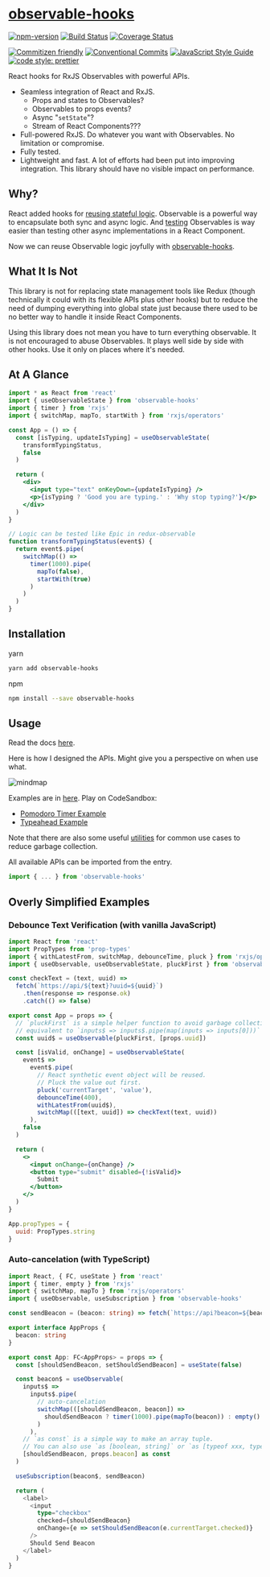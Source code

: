 # [observable-hooks](https://github.com/crimx/observable-hooks)

[![npm-version](https://img.shields.io/npm/v/observable-hooks.svg)](https://www.npmjs.com/package/observable-hooks)
[![Build Status](https://img.shields.io/travis/com/crimx/observable-hooks/master)](https://travis-ci.com/crimx/observable-hooks)
[![Coverage Status](https://img.shields.io/coveralls/github/crimx/observable-hooks/master)](https://coveralls.io/github/crimx/observable-hooks?branch=master)

[![Commitizen friendly](https://img.shields.io/badge/commitizen-friendly-brightgreen.svg?maxAge=2592000)](http://commitizen.github.io/cz-cli/)
[![Conventional Commits](https://img.shields.io/badge/Conventional%20Commits-1.0.0-brightgreen.svg?maxAge=2592000)](https://conventionalcommits.org)
[![JavaScript Style Guide](https://img.shields.io/badge/code_style-standard-brightgreen.svg)](https://standardjs.com)
[![code style: prettier](https://img.shields.io/badge/code_style-prettier-ff69b4.svg?style=flat-square)](https://github.com/prettier/prettier)

React hooks for RxJS Observables with powerful APIs.

- Seamless integration of React and RxJS.
  - Props and states to Observables?
  - Observables to props events?
  - Async "`setState`"?
  - Stream of React Components???
- Full-powered RxJS. Do whatever you want with Observables. No limitation or compromise.
- Fully tested.
- Lightweight and fast. A lot of efforts had been put into improving integration. This library should have no visible impact on performance.

## Why?

React added hooks for [reusing stateful logic](https://reactjs.org/docs/hooks-intro.html#its-hard-to-reuse-stateful-logic-between-components).
Observable is a powerful way to encapsulate both sync and async logic.
And [testing](https://rxjs-dev.firebaseapp.com/guide/testing/marble-testing) Observables is way easier than testing other async implementations in a React Component.

Now we can reuse Observable logic joyfully with [observable-hooks](https://github.com/crimx/observable-hooks).

## What It Is Not

This library is not for replacing state management tools like Redux (though technically it could with its flexible APIs plus other hooks) but to reduce the need of dumping everything into global state just because there used to be no better way to handle it inside React Components.

Using this library does not mean you have to turn everything observable. It is not encouraged to abuse Observables. It plays well side by side with other hooks. Use it only on places where it's needed.

## At A Glance

```jsx
import * as React from 'react'
import { useObservableState } from 'observable-hooks'
import { timer } from 'rxjs'
import { switchMap, mapTo, startWith } from 'rxjs/operators'

const App = () => {
  const [isTyping, updateIsTyping] = useObservableState(
    transformTypingStatus,
    false
  )

  return (
    <div>
      <input type="text" onKeyDown={updateIsTyping} />
      <p>{isTyping ? 'Good you are typing.' : 'Why stop typing?'}</p>
    </div>
  )
}

// Logic can be tested like Epic in redux-observable
function transformTypingStatus(event$) {
  return event$.pipe(
    switchMap(() =>
      timer(1000).pipe(
        mapTo(false),
        startWith(true)
      )
    )
  )
}
```

## Installation

yarn

```bash
yarn add observable-hooks
```

npm

```bash
npm install --save observable-hooks
```

## Usage

Read the docs [here](https://www.crimx.com/observable-hooks).

Here is how I designed the APIs. Might give you a perspective on when use what.

![mindmap](https://github.com/crimx/observable-hooks/blob/master/observable-hooks.png?raw=true)

Examples are in [here](https://github.com/crimx/observable-hooks/tree/master/examples). Play on CodeSandbox:

- [Pomodoro Timer Example](https://codesandbox.io/s/github/crimx/observable-hooks/tree/master/examples/pomodoro-timer)
- [Typeahead Example](https://codesandbox.io/s/github/crimx/observable-hooks/tree/master/examples/typeahead)

Note that there are also some useful [utilities](https://www.crimx.com/observable-hooks/modules/_helpers_.html) for common use cases to reduce garbage collection.

All available APIs can be imported from the entry.

```javascript
import { ... } from 'observable-hooks'
```

## Overly Simplified Examples

### Debounce Text Verification (with vanilla JavaScript)

```jsx
import React from 'react'
import PropTypes from 'prop-types'
import { withLatestFrom, switchMap, debounceTime, pluck } from 'rxjs/operators'
import { useObservable, useObservableState, pluckFirst } from 'observable-hooks'

const checkText = (text, uuid) =>
  fetch(`https://api/${text}?uuid=${uuid}`)
    .then(response => response.ok)
    .catch(() => false)

export const App = props => {
  // `pluckFirst` is a simple helper function to avoid garbage collection,
  // equivalent to `inputs$ => inputs$.pipe(map(inputs => inputs[0]))`
  const uuid$ = useObservable(pluckFirst, [props.uuid])

  const [isValid, onChange] = useObservableState(
    event$ =>
      event$.pipe(
        // React synthetic event object will be reused.
        // Pluck the value out first.
        pluck('currentTarget', 'value'),
        debounceTime(400),
        withLatestFrom(uuid$),
        switchMap(([text, uuid]) => checkText(text, uuid))
      ),
    false
  )

  return (
    <>
      <input onChange={onChange} />
      <button type="submit" disabled={!isValid}>
        Submit
      </button>
    </>
  )
}

App.propTypes = {
  uuid: PropTypes.string
}
```

### Auto-cancelation (with TypeScript)

```typescript
import React, { FC, useState } from 'react'
import { timer, empty } from 'rxjs'
import { switchMap, mapTo } from 'rxjs/operators'
import { useObservable, useSubscription } from 'observable-hooks'

const sendBeacon = (beacon: string) => fetch(`https://api?beacon=${beacon}`)

export interface AppProps {
  beacon: string
}

export const App: FC<AppProps> = props => {
  const [shouldSendBeacon, setShouldSendBeacon] = useState(false)

  const beacon$ = useObservable(
    inputs$ =>
      inputs$.pipe(
        // auto-cancelation
        switchMap(([shouldSendBeacon, beacon]) =>
          shouldSendBeacon ? timer(1000).pipe(mapTo(beacon)) : empty()
        )
      ),
    // `as const` is a simple way to make an array tuple.
    // You can also use `as [boolean, string]` or `as [typeof xxx, typeof xxx]`
    [shouldSendBeacon, props.beacon] as const
  )

  useSubscription(beacon$, sendBeacon)

  return (
    <label>
      <input
        type="checkbox"
        checked={shouldSendBeacon}
        onChange={e => setShouldSendBeacon(e.currentTarget.checked)}
      />
      Should Send Beacon
    </label>
  )
}
```
